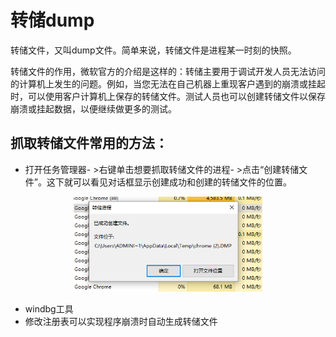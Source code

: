 # 转储dump

转储文件，又叫dump文件。简单来说，转储文件是进程某一时刻的快照。

转储文件的作用，微软官方的介绍是这样的：转储主要用于调试开发人员无法访问的计算机上发生的问题。例如，当您无法在自己机器上重现客户遇到的崩溃或挂起时，可以使用客户计算机上保存的转储文件。测试人员也可以创建转储文件以保存崩溃或挂起数据，以便继续做更多的测试。

## **抓取转储文件常用的方法：**
 - 打开任务管理器- >右键单击想要抓取转储文件的进程- >点击“创建转储文件”。这下就可以看见对话框显示创建成功和创建的转储文件的位置。

 <div align="center">
    <img src=./转储dump.png width=60% />
</div>

 - windbg工具
 - 修改注册表可以实现程序崩溃时自动生成转储文件